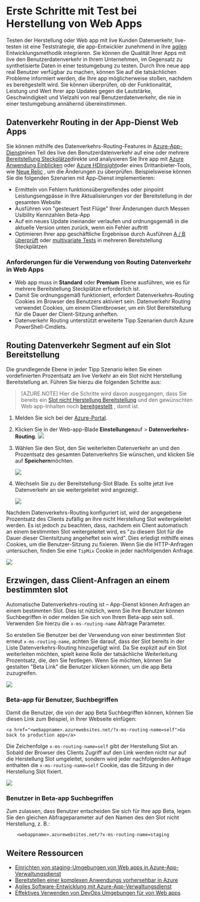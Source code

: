 <properties
    pageTitle="Erste Schritte mit Test bei Herstellung von Web Apps"
    description="Informationen Sie zu den Test im Herstellung (Tipp) Feature in Azure App Dienst Web Apps."
    services="app-service\web"
    documentationCenter=""
    authors="cephalin"
    manager="wpickett"
    editor=""/>

<tags
    ms.service="app-service-web"
    ms.workload="web"
    ms.tgt_pltfrm="na"
    ms.devlang="na"
    ms.topic="article"
    ms.date="01/13/2016"
    ms.author="cephalin"/>

# <a name="get-started-with-test-in-production-for-web-apps"></a>Erste Schritte mit Test bei Herstellung von Web Apps

Testen der Herstellung oder Web app mit live Kunden Datenverkehr, live-testen ist eine Teststrategie, die app-Entwickler zunehmend in ihre [agilen](https://en.wikipedia.org/wiki/Agile_software_development) Entwicklungsmethodik integrieren. Sie können die Qualität Ihrer Apps mit live den Benutzerdatenverkehr in Ihrem Unternehmen, im Gegensatz zu synthetisierte Daten in einer testumgebung zu testen. Durch Ihre neue app real Benutzer verfügbar zu machen, können Sie auf die tatsächlichen Probleme informiert werden, die Ihre app möglicherweise stoßen, nachdem es bereitgestellt wird. Sie können überprüfen, ob der Funktionalität, Leistung und Wert Ihrer app Updates gegen die Lautstärke, Geschwindigkeit und Vielzahl von real Benutzerdatenverkehr, die nie in einer testumgebung annähernd übereinstimmen.

## <a name="traffic-routing-in-app-service-web-apps"></a>Datenverkehr Routing in der App-Dienst Web Apps

Sie können mithilfe des Datenverkehrs-Routing-Features in [Azure-App-Dienst](http://go.microsoft.com/fwlink/?LinkId=529714)einen Teil des live den Benutzerdatenverkehr auf eine oder mehrere [Bereitstellung Steckplätze](web-sites-staged-publishing.md)direkte und analysieren Sie Ihre app mit [Azure Anwendung Einblicken](/services/application-insights/) oder [Azure HDInsight](/services/hdinsight/)oder eines Drittanbieter-Tools, wie [Neue Relic](/marketplace/partners/newrelic/newrelic/) , um die Änderungen zu überprüfen. Beispielsweise können Sie die folgenden Szenarien mit App-Dienst implementieren:

- Ermitteln von Fehlern funktionsübergreifendes oder pinpoint Leistungsengpässe in Ihre Aktualisierungen vor der Bereitstellung in der gesamten Website
- Ausführen von "gesteuert Test Flüge" Ihrer Änderungen durch Messen Usibility Kennzahlen Beta-App
- Auf ein neues Update ineinander verlaufen und ordnungsgemäß in die aktuelle Version unten zurück, wenn ein Fehler auftritt 
- Optimieren Ihrer app geschäftliche Ergebnisse durch Ausführen [A / B überprüft](https://en.wikipedia.org/wiki/A/B_testing) oder [multivariate Tests](https://en.wikipedia.org/wiki/Multivariate_testing_in_marketing) in mehreren Bereitstellung Steckplätzen

### <a name="requirements-for-using-traffic-routing-in-web-apps"></a>Anforderungen für die Verwendung von Routing Datenverkehr in Web Apps

- Web app muss in **Standard** oder **Premium** Ebene ausführen, wie es für mehrere Bereitstellung Steckplätze erforderlich ist.
- Damit Sie ordnungsgemäß funktioniert, erfordert Datenverkehrs-Routing Cookies im Browser des Benutzers aktiviert sein. Datenverkehr Routing verwendet Cookies, um einem Clientbrowser, um ein Slot Bereitstellung für die Dauer der Client-Sitzung anheften.
- Datenverkehr Routing unterstützt erweiterte Tipp Szenarien durch Azure PowerShell-Cmdlets.

## <a name="route-traffic-segment-to-a-deployment-slot"></a>Routing Datenverkehr Segment auf ein Slot Bereitstellung

Die grundlegende Ebene in jeder Tipp Szenario leiten Sie einen vordefinierten Prozentsatz am live Verkehr an ein Slot nicht Herstellung Bereitstellung an. Führen Sie hierzu die folgenden Schritte aus:

>[AZURE.NOTE] Hier die Schritte wird davon ausgegangen, dass Sie bereits ein [Slot nicht Herstellung Bereitstellung](web-sites-staged-publishing.md) und den gewünschten Web app-Inhalten noch [bereitgestellt](web-sites-deploy.md) , damit ist.

1. Melden Sie sich bei der [Azure-Portal](https://portal.azure.com/).
2. Klicken Sie in der Web-app-Blade **Einstellungen**auf > **Datenverkehrs-Routing**.
  ![](./media/app-service-web-test-in-production/01-traffic-routing.png)
3. Wählen Sie den Slot, den Sie weiterleiten Datenverkehr an und den Prozentsatz des gesamten Datenverkehrs Sie wünschen, und klicken Sie auf **Speichern**möchten.

    ![](./media/app-service-web-test-in-production/02-select-slot.png)

4. Wechseln Sie zu der Bereitstellung-Slot Blade. Es sollte jetzt live Datenverkehr an sie weitergeleitet wird angezeigt.

    ![](./media/app-service-web-test-in-production/03-traffic-routed.png)

Nachdem Datenverkehrs-Routing konfiguriert ist, wird der angegebene Prozentsatz des Clients zufällig an Ihre nicht Herstellung Slot weitergeleitet werden. Es ist jedoch zu beachten, dass, nachdem ein Client automatisch an einem bestimmten Slot weitergeleitet wird, es "zu diesem Slot für die Dauer dieser Clientsitzung angeheftet sein wird". Dies erledigt mithilfe eines Cookies, um die Benutzer-Sitzung zu fixieren. Wenn Sie die HTTP-Anfragen untersuchen, finden Sie eine `TipMix` Cookie in jeder nachfolgenden Anfrage.

![](./media/app-service-web-test-in-production/04-tip-cookie.png)

## <a name="force-client-requests-to-a-specific-slot"></a>Erzwingen, dass Client-Anfragen an einem bestimmten slot

Automatische Datenverkehrs-routing ist – App-Dienst können Anfragen an einem bestimmten Slot. Dies ist nützlich, wenn Sie Ihre Benutzer können Suchbegriffen in oder melden Sie sich von Ihrem Beta-app sein soll. Verwenden Sie hierzu die `x-ms-routing-name` Abfrage Parameter.

So erstellen Sie Benutzer bei der Verwendung von einer bestimmten Slot erneut `x-ms-routing-name`, achten Sie darauf, dass der Slot bereits in der Liste Datenverkehrs-Routing hinzugefügt wird. Da Sie explizit auf ein Slot weiterleiten möchten, spielt keine Rolle der tatsächliche Weiterleitung Prozentsatz, die, den Sie festlegen. Wenn Sie möchten, können Sie gestalten "Beta Link" die Benutzer klicken können, um die app Beta zuzugreifen.

![](./media/app-service-web-test-in-production/06-enable-x-ms-routing-name.png)

### <a name="opt-users-out-of-beta-app"></a>Beta-app für Benutzer, Suchbegriffen

Damit die Benutzer, die von der app Beta Suchbegriffen können, können Sie diesen Link zum Beispiel, in Ihrer Webseite einfügen:

    <a href="<webappname>.azurewebsites.net/?x-ms-routing-name=self">Go back to production app</a>

Die Zeichenfolge `x-ms-routing-name=self` gibt der Herstellung Slot an. Sobald der Browser des Clients Zugriff auf den Link werden nicht nur auf die Herstellung Slot umgeleitet, sondern wird jeder nachfolgenden Anfrage enthalten die `x-ms-routing-name=self` Cookie, das die Sitzung in der Herstellung Slot fixiert.

![](./media/app-service-web-test-in-production/05-access-production-slot.png)

### <a name="opt-users-in-to-beta-app"></a>Benutzer in Beta-app Suchbegriffen

Zum zulassen, dass Benutzer entscheiden Sie sich für Ihre app Beta, legen Sie den gleichen Abfrageparameter auf den Namen des den Slot nicht Herstellung, z. B.:

        <webappname>.azurewebsites.net/?x-ms-routing-name=staging

## <a name="more-resources"></a>Weitere Ressourcen ##

-   [Einrichten von staging-Umgebungen von Web apps in Azure-App-Verwaltungsdienst](web-sites-staged-publishing.md)
-   [Bereitstellen einer komplexen Anwendungs vorhersehbar in Azure](app-service-deploy-complex-application-predictably.md)
-   [Agiles Software-Entwicklung mit Azure-App-Verwaltungsdienst](app-service-agile-software-development.md)
-   [Effektives Verwenden von DevOps Umgebungen für von Web apps](app-service-web-staged-publishing-realworld-scenarios.md)